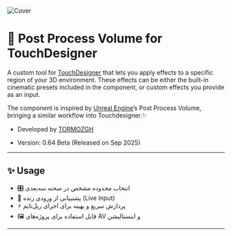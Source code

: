 ![Cover](https://github.com/user-attachments/assets/7a27ac0c-08d0-43d0-bbe0-0f810bd59b6f)

# 🎨 Post Process Volume for TouchDesigner

A custom tool for [TouchDesigner](https://derivative.ca) that lets you apply effects to a specific region of your 3D environment.
These effects can be either the built-in cinematic presets included in the component, or custom effects you provide as an input.

The component is inspired by [Unreal Engine](https://www.unrealengine.com/en-US)’s Post Process Volume, bringing a similar workflow into Touchdesigner.✨  

- Developed by [TORMOZGH](www.instagram.com/tormozgh)

- Version: 0.64 Beta (Released on Sep 2025)



---

## ✨ Usage
- 🎛️ انتخاب محدوده مشخص در صحنه سه‌بعدی  
- 🎥 پشتیبانی از ورودی زنده (Live Input)  
- ⚡ پردازش سریع و بهینه برای اجرای ریل‌تایم  
- 🖼️ قابل استفاده برای پروژه‌های AV و اینستالیشن  

---
